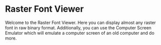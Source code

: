 # Raster Font Viewer
Welcome to the Raster Font Viewer. Here you can display almost any raster font in raw binary format.  Additionally, you can use the Computer Screen Emulator which will emulate a computer screen of an old computer and do more.
